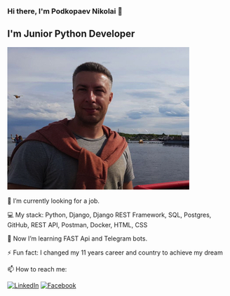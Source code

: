 ### Hi there, I'm Podkopaev Nikolai 👋

## I'm Junior Python Developer
![Photo](https://github.com/ForwardingAgent/ForwardingAgent/blob/main/FotoCV_1.jpeg)

🔭 I’m currently looking for a job.

:computer: My stack: Python, Django, Django REST Framework, SQL, Postgres, GitHub, REST API, Postman, Docker, HTML, CSS


🌱 Now I’m learning FAST Api and Telegram bots.


⚡ Fun fact: I changed my 11 years career and country to achieve my dream


📫 How to reach me: 

[![LinkedIn][linkedin-shield]][linkedin-url]
[![Facebook][Facebook-shield]][Facebook-url]



[linkedin-shield]: https://img.shields.io/badge/linkedin-%230077B5.svg?style=for-the-badge&logo=linkedin&logoColor=white
[linkedin-url]: https://linkedin.com/in/npodkopaev

[Facebook-shield]: https://img.shields.io/badge/Facebook-%231877F2.svg?style=for-the-badge&logo=Facebook&logoColor=white
[Facebook-url]: https://www.facebook.com/nikolay.podkopaev


